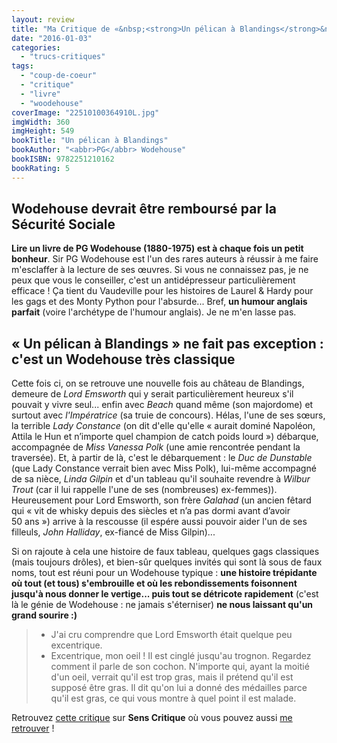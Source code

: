 ```yaml
---
layout: review
title: "Ma Critique de «&nbsp;<strong>Un pélican à Blandings</strong>&nbsp;» de <em><abbr>PG</abbr> Wodehouse</em>"
date: "2016-01-03"
categories: 
  - "trucs-critiques"
tags: 
  - "coup-de-coeur"
  - "critique"
  - "livre"
  - "woodehouse"
coverImage: "22510100364910L.jpg"
imgWidth: 360
imgHeight: 549
bookTitle: "Un pélican à Blandings"
bookAuthor: "<abbr>PG</abbr> Wodehouse"
bookISBN: 9782251210162  
bookRating: 5
---
```


## Wodehouse devrait être remboursé par la Sécurité Sociale

**Lire un livre de PG Wodehouse (1880-1975) est à chaque fois un petit bonheur**. Sir PG Wodehouse est l'un des rares auteurs à réussir à me faire m'esclaffer à la lecture de ses œuvres. Si vous ne connaissez pas, je ne peux que vous le conseiller, c'est un antidépresseur particulièrement efficace ! Ça tient du Vaudeville pour les histoires de Laurel & Hardy pour les gags et des Monty Python pour l'absurde... Bref, **un humour anglais parfait** (voire l'archétype de l'humour anglais). Je ne m'en lasse pas.

## « Un pélican à Blandings » ne fait pas exception : c'est un Wodehouse très classique

Cette fois ci, on se retrouve une nouvelle fois au château de Blandings, demeure de _Lord Emsworth_ qui y serait particulièrement heureux s'il pouvait y vivre seul... enfin avec _Beach_ quand même (son majordome) et surtout avec _l'Impératrice_ (sa truie de concours). Hélas, l'une de ses sœurs, la terrible _Lady Constance_ (on dit d'elle qu'elle « aurait dominé Napoléon, Attila le Hun et n’importe quel champion de catch poids lourd ») débarque, accompagnée de _Miss Vanessa Polk_ (une amie rencontrée pendant la traversée). Et, à partir de là, c'est le débarquement : le _Duc de Dunstable_ (que Lady Constance verrait bien avec Miss Polk), lui-même accompagné de sa nièce, _Linda Gilpin_ et d'un tableau qu'il souhaite revendre à _Wilbur Trout_ (car il lui rappelle l'une de ses (nombreuses) ex-femmes)). Heureusement pour Lord Emsworth, son frère _Galahad_ (un ancien fêtard qui « vit de whisky depuis des siècles et n’a pas dormi avant d’avoir 50 ans ») arrive à la rescousse (il espére aussi pouvoir aider l'un de ses filleuls, _John Halliday_, ex-fiancé de Miss Gilpin)...

Si on rajoute à cela une histoire de faux tableau, quelques gags classiques (mais toujours drôles), et bien-sûr quelques invités qui sont là sous de faux noms, tout est réuni pour un Wodehouse typique : **une histoire trépidante où tout (et tous) s'embrouille et où les rebondissements foisonnent jusqu'à nous donner le vertige... puis tout se détricote rapidement** (c'est là le génie de Wodehouse : ne jamais s'éterniser) **ne nous laissant qu'un grand sourire :)**

<blockquote class="citation">
	<div>
		<ul>
			<li>J'ai cru comprendre que Lord Emsworth était quelque peu excentrique.</li>
			<li>Excentrique, mon oeil ! Il est cinglé jusqu'au trognon. Regardez comment il parle de son cochon. N'importe qui, ayant la moitié d'un oeil, verrait qu'il est trop gras, mais il prétend qu'il est supposé être gras. Il dit qu'on lui a donné des médailles parce qu'il est gras, ce qui vous montre à quel point il est malade.</li>
		</ul>
	</div>
</blockquote>

Retrouvez [cette critique](http://www.senscritique.com/livre/Un_pelican_a_Blandings/critique/79025410) sur **Sens Critique** où vous pouvez aussi [me retrouver](http://www.senscritique.com/Arnaud_Malon) !
